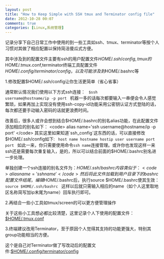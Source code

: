 ```yaml
---
layout: post
title: "How to Keep Simple with SSH tmux and Terminator config file"
date: 2012-10-28 00:07
comments: true
categories: [Linux,系统管理]
---
```

记录分享下自己日常工作中使用的到一些工具如ssh、tmux、terminator等按个人习惯对其做了相应配置以保持简洁傻瓜式方便。

其中涉及到的配置文件主要有ssh的用户配置文件$HOME/.ssh/config,tmux的$HOME/.tmux.conf,terminator终端工具配置文件$HOME/.config/terminator/config，以及可能涉及到$HOME/.bashrc等

<!-- more -->

1.修改配置$HOME/.ssh/config让你生活更简单（省心省事）

通常默认情况我们使用以下方式ssh连接：
<code>
$ssh username@hostname/ip -p port
</code>
机器一多的话每次都要输入一串便会令人感觉繁琐，如果再加上实现没有使用ssh-copy-id功能采用公密钥认证方式登陆的话，每次都还要手动输入密码的话就更浪费时间。

改善后，很多人或许会想到结合$HOME/.bashrc的别名alias功能，在此配置文件添加相应的别名如下：
<code>
alias name='ssh username@hostname/ip -p port'
</code>
其实这里如果知道`ssh_config`这东西的话，可以直接修改$HOME/.ssh/config如下:
<code>
host name
hostname hostip
user username
port port
</code>
如此一来，你只需要使用命令`ssh name`连接管理。或许你也发现这样一来ssh还是需要每次重复输入，是的，所以可以结合前面的$HOME/.bashrc别名进一步处理。

单独创建一个ssh连接的别名文件为：$HOME/.ssh/bashrc 内容类似于：
<code>
alias name='ssh name'
</code>
然后将此文件加载到用户目录下的bashrc配置文件结尾，编辑$HOME/.bashrc后，执行source $HOME/.bashrc使其生效：
<code>
source $HOME/.ssh/bashrc
</code>
这样以后就只需输入相应的name（如个人这里取地区名称简写加ip末尾为name）回车执行即可。

2.再结合一些小工具如tmux/screen的可以更方便管理操作

关于这些小工具想必都比较清楚，这里记录个人下使用的配置文件：[$HOME/.tmux.conf](https://gist.github.com/3950948)

3.终端建议改用Terminator，至于原因个人觉得其支持的功能更强大，特别其group功能相当的方便。

这个是自己对Terminator做了写改动后的配置文件:[$HOME/.config/terminator/config](https://gist.github.com/3950895)


